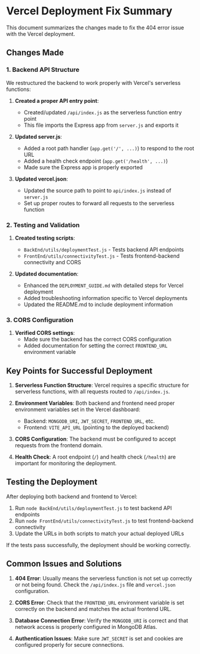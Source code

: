# Vercel Deployment Fix Summary

This document summarizes the changes made to fix the 404 error issue with the Vercel deployment.

## Changes Made

### 1. Backend API Structure

We restructured the backend to work properly with Vercel's serverless functions:

1. **Created a proper API entry point**:
   - Created/updated `/api/index.js` as the serverless function entry point
   - This file imports the Express app from `server.js` and exports it
   
2. **Updated server.js**:
   - Added a root path handler (`app.get('/', ...)`) to respond to the root URL
   - Added a health check endpoint (`app.get('/health', ...)`)
   - Made sure the Express app is properly exported

3. **Updated vercel.json**:
   - Updated the source path to point to `api/index.js` instead of `server.js`
   - Set up proper routes to forward all requests to the serverless function

### 2. Testing and Validation

1. **Created testing scripts**:
   - `BackEnd/utils/deploymentTest.js` - Tests backend API endpoints
   - `FrontEnd/utils/connectivityTest.js` - Tests frontend-backend connectivity and CORS

2. **Updated documentation**:
   - Enhanced the `DEPLOYMENT_GUIDE.md` with detailed steps for Vercel deployment
   - Added troubleshooting information specific to Vercel deployments
   - Updated the README.md to include deployment information

### 3. CORS Configuration

1. **Verified CORS settings**:
   - Made sure the backend has the correct CORS configuration
   - Added documentation for setting the correct `FRONTEND_URL` environment variable

## Key Points for Successful Deployment

1. **Serverless Function Structure**: Vercel requires a specific structure for serverless functions, with all requests routed to `/api/index.js`.

2. **Environment Variables**: Both backend and frontend need proper environment variables set in the Vercel dashboard:
   - Backend: `MONGODB_URI`, `JWT_SECRET`, `FRONTEND_URL`, etc.
   - Frontend: `VITE_API_URL` (pointing to the deployed backend)

3. **CORS Configuration**: The backend must be configured to accept requests from the frontend domain.

4. **Health Check**: A root endpoint (`/`) and health check (`/health`) are important for monitoring the deployment.

## Testing the Deployment

After deploying both backend and frontend to Vercel:

1. Run `node BackEnd/utils/deploymentTest.js` to test backend API endpoints
2. Run `node FrontEnd/utils/connectivityTest.js` to test frontend-backend connectivity
3. Update the URLs in both scripts to match your actual deployed URLs

If the tests pass successfully, the deployment should be working correctly.

## Common Issues and Solutions

1. **404 Error**: Usually means the serverless function is not set up correctly or not being found. Check the `/api/index.js` file and `vercel.json` configuration.

2. **CORS Error**: Check that the `FRONTEND_URL` environment variable is set correctly on the backend and matches the actual frontend URL.

3. **Database Connection Error**: Verify the `MONGODB_URI` is correct and that network access is properly configured in MongoDB Atlas.

4. **Authentication Issues**: Make sure `JWT_SECRET` is set and cookies are configured properly for secure connections.
